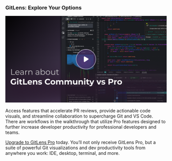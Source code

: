 ### GitLens: Explore Your Options

<a href="https://help.gitkraken.com/gitlens/gitlens-community-vs-gitlens-pro" title="Watch the Getting Started tutorial video">
  <img src="thumbnails/welcome.png" alt="GitLens tutorial video" />
</a>

Access features that accelerate PR reviews, provide actionable code visuals, and streamline collaboration to supercharge Git and VS Code. There are workflows in the walkthrough that utilize Pro features designed to further increase developer productivity for professional developers and teams.

[Upgrade to GitLens Pro](command:gitlens.plus.upgrade) today. You’ll not only receive GitLens Pro, but a suite of powerful Git visualizations and dev productivity tools from anywhere you work: IDE, desktop, terminal, and more.
